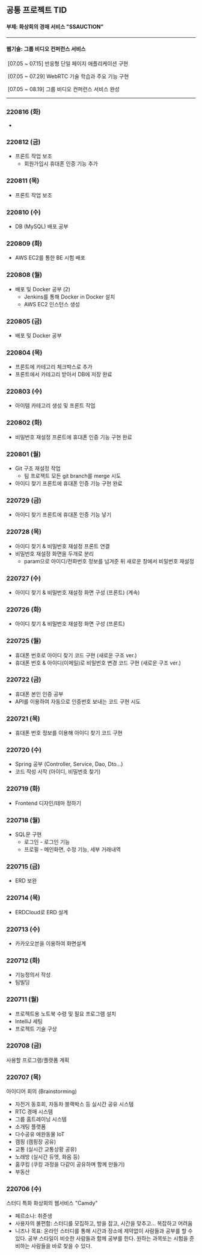 ## 공통 프로젝트 TID

#### 부제: 화상회의 경매 서비스 "SSAUCTION"



---

#### 웹기술: 그룹 비디오 컨퍼런스 서비스

​	[07.05 ~ 07.15] 반응형 단일 페이지 애플리케이션 구현

​	[07.05 ~ 07.29] WebRTC 기술 학습과 주요 기능 구현

​	[07.05 ~ 08.19] 그룹 비디오 컨퍼런스 서비스 완성

---



### 220816 (화)

- 



### 220812 (금)

- 프론트 작업 보조
  - 회원가입시 휴대폰 인증 기능 추가



### 220811 (목)

- 프론트 작업 보조



### 220810 (수)

- DB (MySQL) 배포 공부



### 220809 (화)

- AWS EC2를 통한 BE 시험 배포



### 220808 (월)

- 배포 및 Docker 공부 (2)
  - Jenkins를 통해 Docker in Docker 설치
  - AWS EC2 인스턴스 생성



### 220805 (금)

- 배포 및 Docker 공부



### 220804 (목)

- 프론트에 카테고리 체크박스로 추가
- 프론트에서 카테고리 받아서 DB에 저장 완료



### 220803 (수)

- 아이템 카테고리 생성 및 프론트 작업



### 220802 (화)

- 비밀번호 재설정 프론트에 휴대폰 인증 기능 구현 완료



### 220801 (월)

- Git 구조 재설정 작업
  - 팀 프로젝트 모든 git branch를 merge 시도
- 아이디 찾기 프론트에 휴대폰 인증 기능 구현 완료



### 220729 (금)

- 아이디 찾기 프론트에 휴대폰 인증 기능 넣기



### 220728 (목)

- 아이디 찾기 & 비밀번호 재설정 프론트 연결
- 비밀번호 재설정 화면을 두개로 분리
  - param으로 아이디/전화번호 정보를 넘겨준 뒤 새로운 창에서 비밀번호 재설정



### 220727 (수)

- 아이디 찾기 & 비밀번호 재설정 화면 구성 (프론트) (계속)



### 220726 (화)

- 아이디 찾기 & 비밀번호 재설정 화면 구성 (프론트)



### 220725 (월)

- 휴대폰 번호로 아이디 찾기 코드 구현 (새로운 구조 ver.)
- 휴대폰 번호 & 아이디(이메일)로 비밀번호 변경 코드 구현 (새로운 구조 ver.)



### 220722 (금)

- 휴대폰 본인 인증 공부
- API를 이용하여 자동으로 인증번호 보내는 코드 구현 시도



### 220721 (목)

- 휴대폰 번호 정보를 이용해 아이디 찾기 코드 구현



### 220720 (수)

- Spring 공부 (Controller, Service, Dao, Dto...)
- 코드 작성 시작 (아이디, 비밀번호 찾기)



### 220719 (화)

- Frontend 디자인/테마 정하기



### 220718 (월)

- SQL문 구현
  - 로그인 - 로그인 기능
  - 프로필 - 메인화면, 수정 기능, 세부 거래내역



### 220715 (금)

- ERD 보완



### 220714 (목)

- ERDCloud로 ERD 설계



### 220713 (수)

- 카카오오븐을 이용하여 화면설계



### 220712 (화)

- 기능정의서 작성
- 팀빌딩



### 220711 (월)

- 프로젝트용 노트북 수령 및 필요 프로그램 설치
- IntelliJ 세팅
- 프로젝트 기술 구상



### 220708 (금)

사용할 프로그램/플랫폼 계획



### 220707 (목)

아이디어 회의 (Brainstorming)

- 자전거 동호회, 자동차 블랙박스 등 실시간 공유 시스템
- RTC 경매 시스템
- 그룹 홈트레이닝 시스템
- 소개팅 플랫폼
- 다수공유 애완동물 IoT
- 캠핑 (캠핑장 공유)
- 교통 (실시간 교통상황 공유)
- 노래방 (실시간 듀엣, 화음 등)
- 홈쿠킹 (쿠킹 과정을 다같이 공유하며 함께 만들기)
- 부동산



### 220706 (수)

스터디 특화 화상회의 웹서비스 "Camdy"

- 페르소나: 취준생
- 사용자의 불편함: 스터디를 모집하고, 방을 잡고, 시간을 맞추고... 복잡하고 어려움
- 니즈나 목표: 온라인 스터디를 통해 시간과 장소에 제약없이 사람들과 공부를 할 수 있다.
                         공부 스타일이 비슷한 사람들과 함께 공부를 한다.
                         원하는 과목또는 시험을 준비하는 사람들을 바로 찾을 수 있다.
